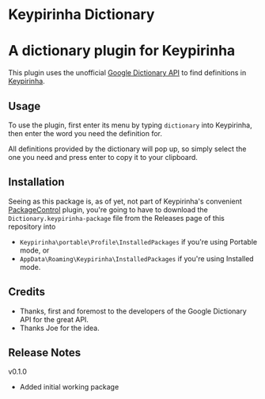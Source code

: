 # Keypirinha Dictionary
# A dictionary plugin for Keypirinha
This plugin uses the unofficial [Google Dictionary API](https://dictionaryapi.dev/) to find definitions in [Keypirinha](https://keypirinha.com/).

## Usage
To use the plugin, first enter its menu by typing ``dictionary`` into Keypirinha, then enter the word you need the definition for.

All definitions provided by the dictionary will pop up, so simply select the one you need and press enter to copy it to your clipboard.

## Installation
Seeing as this package is, as of yet, not part of Keypirinha's convenient [PackageControl](https://github.com/ueffel/Keypirinha-PackageControl) plugin, you're going to have to download the ``Dictionary.keypirinha-package`` file from the Releases page of this repository into
- ``Keypirinha\portable\Profile\InstalledPackages`` if you're using Portable mode, or
- ``AppData\Roaming\Keypirinha\InstalledPackages`` if you're using Installed mode.

## Credits
- Thanks, first and foremost to the developers of the Google Dictionary API for the great API.
- Thanks Joe for the idea.

## Release Notes
v0.1.0
- Added initial working package